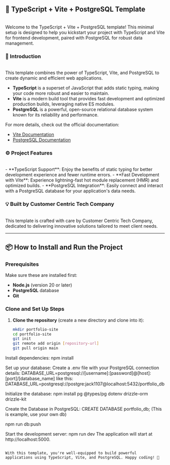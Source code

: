 <h2> 🚀 TypeScript + Vite + PostgreSQL Template </h2><br/>
Welcome to the TypeScript + Vite + PostgreSQL template! This minimal setup is designed to help you kickstart your project with TypeScript and Vite for frontend development, paired with PostgreSQL for robust data management.

<h3> 🌟 Introduction </h3><br/>
This template combines the power of TypeScript, Vite, and PostgreSQL to create dynamic and efficient web applications.

- **TypeScript** is a superset of JavaScript that adds static typing, making your code more robust and easier to maintain.
- **Vite** is a modern build tool that provides fast development and optimized production builds, leveraging native ES modules.
- **PostgreSQL** is a powerful, open-source relational database system known for its reliability and performance.

For more details, check out the official documentation:
- [Vite Documentation](https://vitejs.dev/)
- [PostgreSQL Documentation](https://www.postgresql.org/docs/)

<h3> ⚙️ Project Features </h3><br/>
- **TypeScript Support**: Enjoy the benefits of static typing for better development experience and fewer runtime errors.
- **Fast Development with Vite**: Experience lightning-fast hot module replacement (HMR) and optimized builds.
- **PostgreSQL Integration**: Easily connect and interact with a PostgreSQL database for your application's data needs.

<h3> 💡 Built by Customer Centric Tech Company </h3><br/>
This template is crafted with care by Customer Centric Tech Company, dedicated to delivering innovative solutions tailored to meet client needs.

---

## 📦 How to Install and Run the Project

### Prerequisites
Make sure these are installed first:
- **Node.js** (version 20 or later)
- **PostgreSQL** database
- **Git**

### Clone and Set Up Steps
1. **Clone the repository** (create a new directory and clone into it):
   ```bash
   mkdir portfolio-site
   cd portfolio-site
   git init
   git remote add origin [repository-url]
   git pull origin main
Install dependencies:
npm install

Set up your database:
Create a .env file with your PostgreSQL connection details:
DATABASE_URL=postgresql://[username]:[password]@[host]:[port]/[database_name]
like this:
DATABASE_URL=postgresql://postgre:jack1107@localhost:5432/portfolio_db

Initialize the database:
npm install pg @types/pg dotenv drizzle-orm drizzle-kit

Create the Database in PostgreSQL:
CREATE DATABASE portfolio_db; (This is example, use your own db)

npm run db:push

Start the development server:
npm run dev
The application will start at http://localhost:5000.
```

With this template, you're well-equipped to build powerful applications using TypeScript, Vite, and PostgreSQL. Happy coding! 🎉